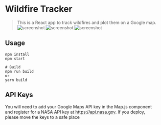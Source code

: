 # Wildfire Tracker

> This is a React app to track wildfires and plot them on a Google map.
![screenshot](https://github.com/prakashjha18/Wildfire-listing/tree/main/public/1.png)
![screenshot](https://github.com/prakashjha18/Wildfire-listing/tree/main/public/2.png)
![screenshot](https://github.com/prakashjha18/Wildfire-listing/tree/main/public/3.png)
## Usage

```
npm install
npm start

# Build
npm run build
or
yarn build
```

## API Keys

You will need to add your Google Maps API key in the Map.js component and register for a NASA API key at https://api.nasa.gov. If you deploy, please move the keys to a safe place
